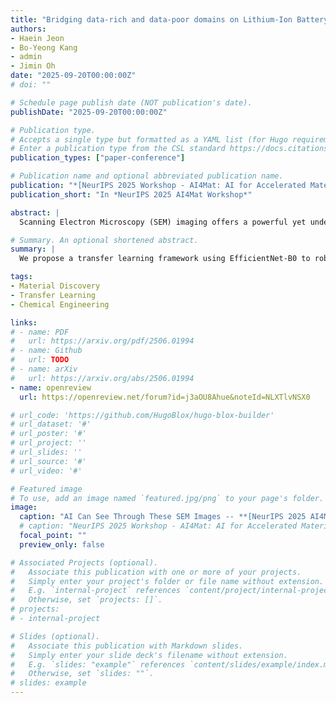 ```yaml
---
title: "Bridging data-rich and data-poor domains on Lithium-Ion Battery via Scanning Electron Microscopic data through Convolutional Neural Network Transfer Learning"
authors:
- Haein Jeon
- Bo-Yeong Kang
- admin
- Jimin Oh
date: "2025-09-20T00:00:00Z"
# doi: ""

# Schedule page publish date (NOT publication's date).
publishDate: "2025-09-20T00:00:00Z"

# Publication type.
# Accepts a single type but formatted as a YAML list (for Hugo requirements).
# Enter a publication type from the CSL standard https://docs.citationstyles.org/en/stable/specification.html#appendix-iii-types
publication_types: ["paper-conference"]

# Publication name and optional abbreviated publication name.
publication: "*[NeurIPS 2025 Workshop - AI4Mat: AI for Accelerated Materials Design](https://sites.google.com/view/ai4mat/home)*"
publication_short: "In *NeurIPS 2025 AI4Mat Workshop*"

abstract: |
  Scanning Electron Microscopy (SEM) imaging offers a powerful yet underutilized tool for diagnosing the state of lithium-ion battery cathodes. However, deep learning models for SEM-based state prediction often suffer from limited training data and domain shifts, particularly when functional electrolyte additives are introduced. In this work, we propose a two-stage transfer learning framework using an EfficientNet-B0 backbone to robustly classify cathode SEM images across nine classes defined by material composition (NCM333, NCM622, NCM811) and aging state (pristine, formation-aged, 100 cycles). Our method first pretrains the model on a data-rich source domain of additive-free samples, then fine-tunes it on a smaller target domain containing additive-induced variations. To address class imbalance, we compare targeted oversampling and weighted loss strategies. Experimental results show that our framework consistently outperforms pretraining-only and fine-tuning-only baselines, achieving over 0.98 accuracy and F1 scores for domain-shifted classes. Qualitative analysis using Grad-CAM further confirms that the model captures physically meaningful features, such as particle cracking and boundary degradation. These findings demonstrate the effectiveness of transfer learning in reducing data scarcity and domain shift in SEM-based battery diagnostics, providing a practical solution for automated analysis in next-generation battery development.

# Summary. An optional shortened abstract.
summary: |
  We propose a transfer learning framework using EfficientNet-B0 to robustly classify SEM images of lithium-ion battery cathodes across compositions and aging states, effectively handling data scarcity and domain shift from electrolyte additives.

tags:
- Material Discovery
- Transfer Learning
- Chemical Engineering

links:
# - name: PDF
#   url: https://arxiv.org/pdf/2506.01994
# - name: Github
#   url: TODO
# - name: arXiv
#   url: https://arxiv.org/abs/2506.01994
- name: openreview
  url: https://openreview.net/forum?id=j3aOU8Ahue&noteId=NLXTlvNSX0

# url_code: 'https://github.com/HugoBlox/hugo-blox-builder'
# url_dataset: '#'
# url_poster: '#'
# url_project: ''
# url_slides: ''
# url_source: '#'
# url_video: '#'

# Featured image
# To use, add an image named `featured.jpg/png` to your page's folder. 
image:
  caption: "AI Can See Through These SEM Images -- **[NeurIPS 2025 AI4Mat Workshop](https://sites.google.com/view/ai4mat/home)**"
  # caption: "NeurIPS 2025 Workshop - AI4Mat: AI for Accelerated Materials Design: **[Website](https://sites.google.com/view/ai4mat/home)**"
  focal_point: ""
  preview_only: false

# Associated Projects (optional).
#   Associate this publication with one or more of your projects.
#   Simply enter your project's folder or file name without extension.
#   E.g. `internal-project` references `content/project/internal-project/index.md`.
#   Otherwise, set `projects: []`.
# projects:
# - internal-project

# Slides (optional).
#   Associate this publication with Markdown slides.
#   Simply enter your slide deck's filename without extension.
#   E.g. `slides: "example"` references `content/slides/example/index.md`.
#   Otherwise, set `slides: ""`.
# slides: example
---
```


<!-- {{% callout note %}}
Create your slides in Markdown - click the *Slides* button to check out the example.
{{% /callout %}} -->

<!-- Add the publication's **full text** or **supplementary notes** here. You can use rich formatting such as including [code, math, and images](https://docs.hugoblox.com/content/writing-markdown-latex/). -->
